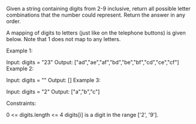 Given a string containing digits from 2-9 inclusive, return all possible letter combinations that the number could represent. Return the answer in any order.

A mapping of digits to letters (just like on the telephone buttons) is given below. Note that 1 does not map to any letters.


Example 1:

Input: digits = "23"
Output: ["ad","ae","af","bd","be","bf","cd","ce","cf"]
Example 2:

Input: digits = ""
Output: []
Example 3:

Input: digits = "2"
Output: ["a","b","c"]


Constraints:

0 <= digits.length <= 4
digits[i] is a digit in the range ['2', '9'].